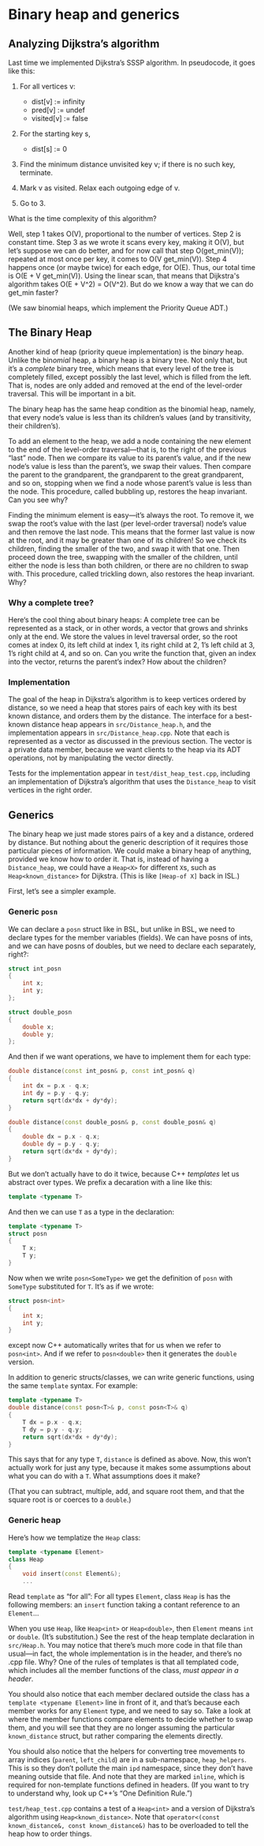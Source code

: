 # Binary heap and generics

## Analyzing Dijkstra’s algorithm

Last time we implemented Dijkstra’s SSSP algorithm. In pseudocode, it goes 
like this:

1.  For all vertices v:
      - dist[v] := infinity
      - pred[v] := undef
      - visited[v] := false
      
2.  For the starting key s,
      - dist[s] := 0
      
3.  Find the minimum distance unvisited key v; if there is no such key,
    terminate.
    
4.  Mark v as visited. Relax each outgoing edge of v.

5.  Go to 3.

What is the time complexity of this algorithm?

Well, step 1 takes O(V), proportional to the number of vertices. Step 2 is 
constant time. Step 3 as we wrote it scans every key, making it O(V), but 
let’s suppose we can do better, and for now call that step O(get_min(V)); 
repeated at most once per key, it comes to O(V get_min(V)).
Step 4 happens once (or maybe twice) for each edge, for O(E). Thus, our total
time is O(E + V get_min(V)). Using the linear scan, that means that 
Dijkstra's algorithm takes O(E + V^2) = O(V^2). But do we know a way that we 
can do get_min faster?

(We saw binomial heaps, which implement the Priority Queue ADT.)

## The Binary Heap

Another kind of heap (priority queue implementation) is the bin*ary* heap. 
Unlike the bin*omial* heap, a binary heap is a binary tree. Not only that, 
but it’s a *complete* binary tree, which means that every level of the tree 
is completely filled, except possibly the last level, which is filled from 
the left. That is, nodes are only added and removed at the end of the
level-order traversal. This will be important in a bit.

The binary heap has the same heap condition as the binomial heap, namely, 
that every node’s value is less than its children’s values (and by 
transitivity, their children’s).

To add an element to the heap, we add a node
containing the new element to the end of the level-order traversal—that is, 
to the right of the previous “last” node. Then we compare its value to its 
parent’s value, and if the new node’s value is less than the parent’s, we 
swap their values. Then compare the parent to the grandparent, the 
grandparent to the great grandparent, and so on, stopping when we find a node
whose parent’s value is less than the node. This procedure, called bubbling 
up, restores the heap invariant. Can you see why?

Finding the minimum element is easy—it’s always the root. To remove it, we 
swap the root’s value with the last (per level-order traversal) node’s value 
and then remove the last node. This means that the former last value is now 
at the root, and it may be greater than one of its children! So we check its 
children, finding the smaller of the two, and swap it with that one. Then 
proceed down the tree, swapping with the smaller of the children, until 
either the node is less than both children, or there are no children to swap 
with. This procedure, called trickling down, also restores the heap invariant.
Why?

### Why a complete tree?

Here‘s the cool thing about binary heaps: A complete tree can be represented 
as a stack, or in other words, a vector that grows and shrinks only at the end.
We store the values in level traversal order, so the root comes at index 0, 
its left child at index 1, its right child at 2, 1’s left child at 3, 1’s 
right child at 4, and so on. Can you write the function that, given an index
into the vector, returns the parent’s index? How about the children?

### Implementation

The goal of the heap in Dijkstra’s algorithm is to keep vertices ordered by 
distance, so we need a heap that stores pairs of each key with its best 
known distance, and orders them by the distance. The interface for a 
best-known distance heap appears in `src/Distance_heap.h`, and the 
implementation appears in `src/Distance_heap.cpp`. Note that each is 
represented as a vector as discussed in the previous section. The vector is a
private data member, because we want clients to the heap via its ADT 
operations, not by manipulating the vector directly.

Tests for the implementation appear in `test/dist_heap_test.cpp`, including 
an implementation of Dijkstra’s algorithm that uses the `Distance_heap` to 
visit vertices in the right order.

## Generics

The binary heap we just made stores pairs of a key and a distance,
ordered by 
distance. But nothing about the generic description of it requires those 
particular pieces of information. We could make a binary heap of anything, 
provided we know how to order it. That is, instead of having a 
`Distance_heap`, we could have a `Heap<X>` for different `X`s, such as 
`Heap<known_distance>` for Dijkstra. (This is like `[Heap-of X]` back in ISL.)

First, let’s see a simpler example.

### Generic `posn`

We can declare a `posn` struct like in BSL, but unlike in BSL, we need to 
declare types for the member variables (fields). We can have posns of ints, 
and we can have posns of doubles, but we need to declare each separately, 
right?:

```c++
struct int_posn
{
    int x;
    int y;
};

struct double_posn
{
    double x;
    double y;
};
```

And then if we want operations, we have to implement them for each type:

```c++
double distance(const int_posn& p, const int_posn& q)
{
    int dx = p.x - q.x;
    int dy = p.y - q.y;
    return sqrt(dx*dx + dy*dy);
}

double distance(const double_posn& p, const double_posn& q)
{
    double dx = p.x - q.x;
    double dy = p.y - q.y;
    return sqrt(dx*dx + dy*dy);
}
```

But we don’t actually have to do it twice, because C++ *templates* let us 
abstract over types. We prefix a decaration with a line like this:

```c++
template <typename T>
```

And then we can use `T` as a type in the declaration:

```c++
template <typename T>
struct posn
{
    T x;
    T y;
}
```

Now when we write `posn<SomeType>` we get the definition of `posn` with 
`SomeType` substituted for `T`. It’s as if we wrote:

```c++
struct posn<int>
{
    int x;
    int y;
}
```

except now C++ automatically writes that for us when we refer to `posn<int>`.
And if we refer to `posn<double>` then it generates the `double` version.

In addition to generic structs/classes, we can write generic functions, using
the same `template` syntax. For example:

```c++
template <typename T>
double distance(const posn<T>& p, const posn<T>& q)
{
    T dx = p.x - q.x;
    T dy = p.y - q.y;
    return sqrt(dx*dx + dy*dy);
}
```

This says that for any type `T`, `distance` is defined as above. Now, this 
won’t actually work for just any type, because it makes some assumptions 
about what you can do with a `T`. What assumptions does it make?

(That you can subtract, multiple, add, and square root them, and that the 
square root is or coerces to a `double`.)

### Generic heap

Here’s how we templatize the `Heap` class:

```c++
template <typename Element>
class Heap
{
    void insert(const Element&);
    ...
```

Read `template` as “for all”: For all types `Element`, class `Heap` is has 
the following members: an `insert` function taking a contant reference to an 
`Element`…

When you use `Heap`, like `Heap<int>` or `Heap<double>`, then `Element` means
 `int` or `double`. (It’s substitution.) See the rest of the heap template 
declaration in `src/Heap.h`. You may notice that there’s much more code in 
that file than usual—in fact, the whole implementation is in the header, and 
there’s no .cpp file. Why? One of the rules of templates is that all 
templated code, which includes all the member functions of the class, *must 
appear in a header*.

You should also notice that each member declared outside the class has a 
`template <typename Element>` line in front of it, and that’s because each 
member works for any `Element` type, and we need to say so. Take a look at 
where the member functions compare elements to decide whether to swap them, 
and you will see that they are no longer assuming the particular 
`known_distance` struct, but rather comparing the elements directly.

You should also notice that the helpers for converting tree movements to 
array indices (`parent`, `left_child`) are in a sub-namespace, `heap_helpers`.
This is so they don’t pollute the main `ipd` namespace, since they don’t have
meaning outside that file. And note that they are marked `inline`, which is 
required for non-template functions defined in headers. (If you want to try 
to understand why, look up C++’s “One Definition Rule.”)

`test/heap_test.cpp` contains a test of a `Heap<int>` and a version of 
Dijkstra’s algorithm using `Heap<known_distance>`. Note that
`operator<(const known_distance&, const known_distance&)` has to be 
overloaded to tell the heap how to order things.
